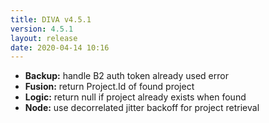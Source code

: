 ```yaml
---
title: DIVA v4.5.1
version: 4.5.1
layout: release
date: 2020-04-14 10:16
---
```


* **Backup:** handle B2 auth token already used error
* **Fusion:** return Project.Id of found project
* **Logic:** return null if project already exists when found
* **Node:** use decorrelated jitter backoff for project retrieval
